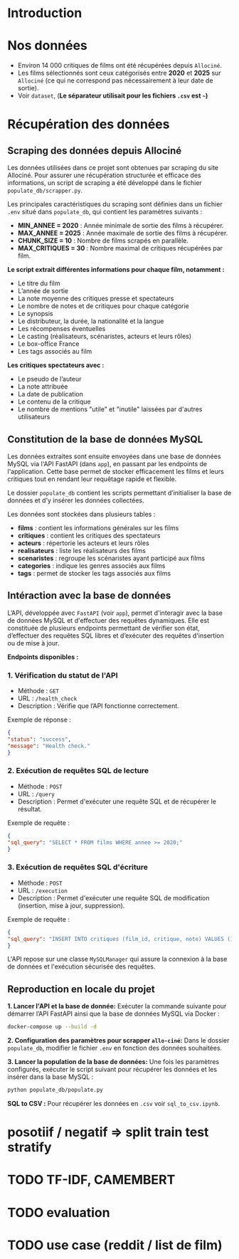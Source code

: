 # Introduction
# Nos données
- Environ 14 000 critiques de films ont été récupérées depuis `Allociné`.
- Les films sélectionnés sont ceux catégorisés entre **2020** et **2025** sur `Allociné` (ce qui ne correspond pas nécessairement à leur date de sortie).
- Voir `dataset`, (**Le séparateur utilisait pour les fichiers `.csv` est `~`)**
  
# Récupération des données

## Scraping des données depuis Allociné
Les données utilisées dans ce projet sont obtenues par scraping du site Allociné. Pour assurer une récupération structurée et efficace des informations, un script de scraping a été développé dans le fichier `populate_db/scrapper.py`.

Les principales caractéristiques du scraping sont définies dans un fichier `.env` situé dans `populate_db`, qui contient les paramètres suivants :

- **MIN_ANNEE = 2020** : Année minimale de sortie des films à récupérer.
- **MAX_ANNEE = 2025** : Année maximale de sortie des films à récupérer.
- **CHUNK_SIZE = 10** : Nombre de films scrapés en parallèle.
- **MAX_CRITIQUES = 30** : Nombre maximal de critiques récupérées par film.
  
**Le script extrait différentes informations pour chaque film, notamment :**
- Le titre du film
- L’année de sortie
- La note moyenne des critiques presse et spectateurs
- Le nombre de notes et de critiques pour chaque catégorie
- Le synopsis
- Le distributeur, la durée, la nationalité et la langue
- Les récompenses éventuelles
- Le casting (réalisateurs, scénaristes, acteurs et leurs rôles)
- Le box-office France
- Les tags associés au film

**Les critiques spectateurs avec :**
- Le pseudo de l’auteur
- La note attribuée
- La date de publication
- Le contenu de la critique
- Le nombre de mentions "utile" et "inutile" laissées par d'autres utilisateurs
  
## Constitution de la base de données MySQL
Les données extraites sont ensuite envoyées dans une base de données MySQL via l'API FastAPI (dans `app`), en passant par les endpoints de l'application. Cette base permet de stocker efficacement les films et leurs critiques tout en rendant leur requêtage rapide et flexible.

Le dossier `populate_db` contient les scripts permettant d’initialiser la base de données et d’y insérer les données collectées.

Les données sont stockées dans plusieurs tables :
- **films** : contient les informations générales sur les films
- **critiques** : contient les critiques des spectateurs
- **acteurs** : répertorie les acteurs et leurs rôles
- **realisateurs** : liste les réalisateurs des films
- **scenaristes** : regroupe les scénaristes ayant participé aux films
- **categories** : indique les genres associés aux films
- **tags** : permet de stocker les tags associés aux films

## Intéraction avec la base de données 
L’API, développée avec `FastAPI` (voir `app`), permet d'interagir avec la base de données MySQL et d'effectuer des requêtes dynamiques. Elle est constituée de plusieurs endpoints permettant de vérifier son état, d’effectuer des requêtes SQL libres et d’exécuter des requêtes d'insertion ou de mise à jour.

**Endpoints disponibles :**

### 1. Vérification du statut de l'API
- Méthode : `GET`
- URL : `/health_check`
- Description : Vérifie que l’API fonctionne correctement.

Exemple de réponse :
```json
{
"status": "success",
"message": "Health check."
}
```

### 2. Exécution de requêtes SQL de lecture
- Méthode : `POST`
- URL : `/query`
- Description : Permet d'exécuter une requête SQL et de récupérer le résultat.

Exemple de requête :
```json
{
"sql_query": "SELECT * FROM films WHERE annee >= 2020;"
}
```

### 3. Exécution de requêtes SQL d'écriture
- Méthode : `POST`
- URL : `/execution`
- Description : Permet d'exécuter une requête SQL de modification (insertion, mise à jour, suppression).

Exemple de requête :
```json
{
"sql_query": "INSERT INTO critiques (film_id, critique, note) VALUES (1, 'Très bon film', 4.5);"
}
```

L'API repose sur une classe `MySQLManager` qui assure la connexion à la base de données et l'exécution sécurisée des requêtes.

## Reproduction en locale du projet 
**1. Lancer l'API et la base de donnée:**
Exécuter la commande suivante pour démarrer l’API FastAPI ainsi que la base de données MySQL via Docker :
```bash
docker-compose up --build -d
```

**2. Configuration des paramètres pour scrapper `allo-ciné`:**
Dans le dossier `populate_db`, modifier le fichier `.env` en fonction des données souhaitées.

**3. Lancer la population de la base de données:**
Une fois les paramètres configurés, exécuter le script suivant pour récupérer les données et les insérer dans la base MySQL :
```bash
python populate_db/populate.py
```

**SQL to CSV :** Pour récupérer les données en `.csv` voir `sql_to_csv.ipynb`.



# posotiif / negatif => split train test stratify
# TODO TF-IDF, CAMEMBERT
# TODO evaluation 
# TODO use case (reddit / list de film)